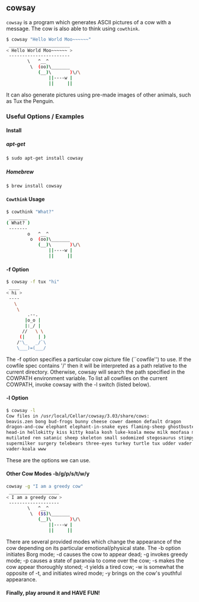 ---
---

cowsay
-------

`cowsay` is a program which generates ASCII pictures of a cow with a message.  The cow is also able to think using `cowthink`.

~~~ bash
$ cowsay "Hello World Moo~~~~~~"
 _______________________
< Hello World Moo~~~~~~ >
 -----------------------
        \   ^__^
         \  (oo)\_______
            (__)\       )\/\
                ||----w |
                ||     ||
~~~

<!--more-->
It can also generate pictures using pre-made images of other animals, such as Tux the Penguin.

### Useful Options / Examples

#### Install

##### apt-get
~~~ bash
$ sudo apt-get install cowsay
~~~

##### Homebrew
~~~ bash
$ brew install cowsay
~~~

#### `Cowthink` Usage
~~~ bash
$ cowthink "What?"
 _______
( What? )
 -------
        o   ^__^
         o  (oo)\_______
            (__)\       )\/\
                ||----w |
                ||     ||
~~~

#### -f Option
~~~ bash
$ cowsay -f tux "hi"
 ____
< hi >
 ----
   \
    \
        .--.
       |o_o |
       |:_/ |
      //   \ \
     (|     | )
    /'\_   _/`\
    \___)=(___/
~~~
The -f option specifies a particular cow picture file (``cowfile'') to use.  If the cowfile spec contains '/' then it will be interpreted as a path  relative to the current directory. Otherwise, cowsay will search the path specified in the COWPATH environment variable. To  list  all cowfiles on the current COWPATH, invoke cowsay with the -l switch (listed below).

#### -l Option
~~~ bash
$ cowsay -l
Cow files in /usr/local/Cellar/cowsay/3.03/share/cows:
beavis.zen bong bud-frogs bunny cheese cower daemon default dragon
dragon-and-cow elephant elephant-in-snake eyes flaming-sheep ghostbusters
head-in hellokitty kiss kitty koala kosh luke-koala meow milk moofasa moose
mutilated ren satanic sheep skeleton small sodomized stegosaurus stimpy
supermilker surgery telebears three-eyes turkey turtle tux udder vader
vader-koala www
~~~
These are the options we can use.

#### Other Cow Modes -b/g/p/s/t/w/y
~~~ bash
cowsay -g "I am a greedy cow"
 ___________________
< I am a greedy cow >
 -------------------
        \   ^__^
         \  ($$)\_______
            (__)\       )\/\
                ||----w |
                ||     ||
~~~
There are several provided modes which change the appearance of the cow depending on its particular emotional/physical state.   The  -b  option initiates  Borg  mode;  -d  causes  the  cow to appear dead; -g invokes greedy mode; -p causes a state of paranoia to come  over  the  cow;  -s makes  the  cow  appear thoroughly stoned; -t yields a tired cow; -w is somewhat the opposite of -t, and initiates wired mode; -y brings on the cow's youthful appearance.

#### Finally, play around it and HAVE FUN!